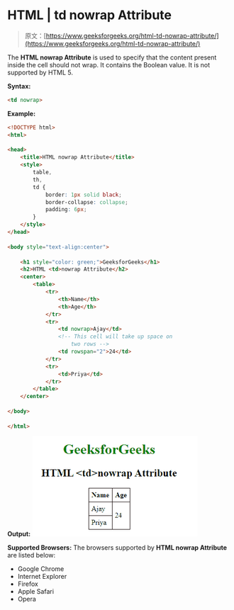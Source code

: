 # HTML | td nowrap Attribute

> 原文：[https://www.geeksforgeeks.org/html-td-nowrap-attribute/](https://www.geeksforgeeks.org/html-td-nowrap-attribute/)

The **HTML <td> nowrap Attribute** is used to specify that the content present inside the cell should not wrap. It contains the Boolean value. It is not supported by HTML 5.

**Syntax:**

```html
<td nowrap>
```

**Example:**

```html
<!DOCTYPE html>
<html>

<head>
    <title>HTML nowrap Attribute</title>
    <style>
        table,
        th,
        td {
            border: 1px solid black;
            border-collapse: collapse;
            padding: 6px;
        }
    </style>
</head>

<body style="text-align:center">

    <h1 style="color: green;">GeeksforGeeks</h1>
    <h2>HTML <td>nowrap Attribute</h2>
    <center>
        <table>
            <tr>
                <th>Name</th>
                <th>Age</th>
            </tr>
            <tr>
                <td nowrap>Ajay</td>
                <!-- This cell will take up space on 
                    two rows -->
                <td rowspan="2">24</td>
            </tr>
            <tr>
                <td>Priya</td>
            </tr>
        </table>
    </center>

</body>

</html>
```

**Output:**
![](img/7f54cf79bb263bd52bd2b0f7b75ee2e8.png)

**Supported Browsers:** The browsers supported by **HTML <td> nowrap Attribute** are listed below:

*   Google Chrome
*   Internet Explorer
*   Firefox
*   Apple Safari
*   Opera